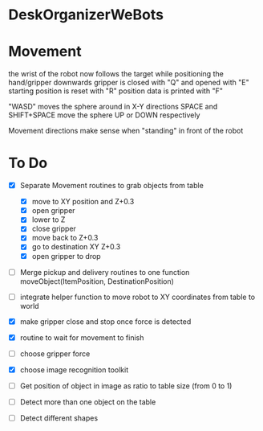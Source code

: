 # DeskOrganizerWeBots

# Movement

the wrist of the robot now follows the target while positioning the hand/gripper downwards
gripper is closed with "Q" and opened with "E"
starting position is reset with "R"
position data is printed with "F"

"WASD" moves the sphere around in X-Y directions
SPACE and SHIFT+SPACE move the sphere UP or DOWN respectively

Movement directions make sense when "standing" in front of the robot
 


# To Do

 - [X] Separate Movement routines to grab objects from table
   - [X] move to XY position and Z+0.3
   - [X] open gripper
   - [X] lower to Z
   - [X] close gripper
   - [X] move back to Z+0.3
   - [X] go to destination XY Z+0.3
   - [X] open gripper to drop
 - [ ] Merge pickup and delivery routines to one function moveObject(ItemPosition, DestinationPosition)


 - [ ] integrate helper function to move robot to XY coordinates from table to world
 - [X] make gripper close and stop once force is detected
 - [X] routine to wait for movement to finish
 - [ ] choose gripper force

 - [X] choose image recognition toolkit
 - [ ] Get position of object in image as ratio to table size (from 0 to 1)
 - [ ] Detect more than one object on the table
 - [ ] Detect different shapes



